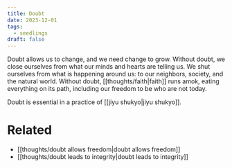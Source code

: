 ```yaml
---
title: Doubt
date: 2023-12-01
tags:
  - seedlings
draft: false
---
```

Doubt allows us to change, and we need change to grow. Without doubt, we close ourselves from what our minds and hearts are telling us. We shut ourselves from what is happening around us: to our neighbors, society, and the natural world. Without doubt, [[thoughts/faith|faith]] runs amok, eating everything on its path, including our freedom to be who are not today.

Doubt is essential in a practice of [[jiyu shukyo|jiyu shukyo]].

# Related

- [[thoughts/doubt allows freedom|doubt allows freedom]]
- [[thoughts/doubt leads to integrity|doubt leads to integrity]]